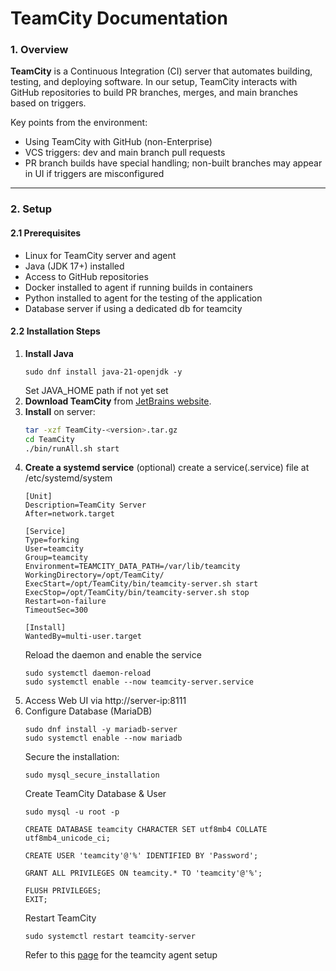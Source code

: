 # TeamCity Documentation

### 1. Overview

**TeamCity** is a Continuous Integration (CI) server that automates building, testing, and deploying software. In our setup, TeamCity interacts with GitHub repositories to build PR branches, merges, and main branches based on triggers.

Key points from the environment:  
- Using TeamCity with GitHub (non-Enterprise)  
- VCS triggers: dev and main branch pull requests
- PR branch builds have special handling; non-built branches may appear in UI if triggers are misconfigured  

---

### 2. Setup

#### 2.1 Prerequisites
- Linux for TeamCity server and agent  
- Java (JDK 17+) installed  
- Access to GitHub repositories  
- Docker installed to agent if running builds in containers
- Python installed to agent for the testing of the application 
- Database server if using a dedicated db for teamcity

#### 2.2 Installation Steps
1. **Install Java**
   ```
   sudo dnf install java-21-openjdk -y
   ```
   Set JAVA_HOME path if not yet set
2. **Download TeamCity** from [JetBrains website](https://www.jetbrains.com/teamcity/download/).  
3. **Install** on server:
   ```bash
   tar -xzf TeamCity-<version>.tar.gz
   cd TeamCity
   ./bin/runAll.sh start
   ```
4. **Create a systemd service** (optional)
   create a service(.service) file at /etc/systemd/system
   ```
   [Unit]
   Description=TeamCity Server
   After=network.target

   [Service]
   Type=forking
   User=teamcity
   Group=teamcity
   Environment=TEAMCITY_DATA_PATH=/var/lib/teamcity
   WorkingDirectory=/opt/TeamCity/
   ExecStart=/opt/TeamCity/bin/teamcity-server.sh start
   ExecStop=/opt/TeamCity/bin/teamcity-server.sh stop
   Restart=on-failure
   TimeoutSec=300

   [Install]
   WantedBy=multi-user.target
   ```
   Reload the daemon and enable the service
   ```
   sudo systemctl daemon-reload
   sudo systemctl enable --now teamcity-server.service
   ```
5. Access Web UI via http://server-ip:8111
6. Configure Database (MariaDB)
   ```
   sudo dnf install -y mariadb-server
   sudo systemctl enable --now mariadb
   ```
   Secure the installation:
   ```
   sudo mysql_secure_installation
   ```
   Create TeamCity Database & User
   ```
   sudo mysql -u root -p

   CREATE DATABASE teamcity CHARACTER SET utf8mb4 COLLATE utf8mb4_unicode_ci;

   CREATE USER 'teamcity'@'%' IDENTIFIED BY 'Password';

   GRANT ALL PRIVILEGES ON teamcity.* TO 'teamcity'@'%';

   FLUSH PRIVILEGES;
   EXIT;
   ```
   Restart TeamCity
   ```
   sudo systemctl restart teamcity-server
   ```
   Refer to this [page](teamcity-agent.md) for the teamcity agent setup
